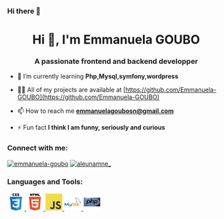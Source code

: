 ### Hi there 👋

<h1 align="center">Hi 👋, I'm Emmanuela GOUBO</h1>
<h3 align="center">A passionate frontend and backend developper</h3>

- 🌱 I’m currently learning **Php,Mysql,symfony,wordpress**

- 👨‍💻 All of my projects are available at [https://github.com/Emmanuela-GOUBO](https://github.com/Emmanuela-GOUBO)

- 📫 How to reach me **emmanuelagoubosn@gmail.com**

- ⚡ Fun fact **I think I am funny, seriously and curious**

<h3 align="left">Connect with me:</h3>
<p align="left">
<a href="https://www.linkedin.com/in/emmanuela-goubo-875149208/" target="blank"><img align="center" src="https://raw.githubusercontent.com/rahuldkjain/github-profile-readme-generator/master/src/images/icons/Social/linked-in-alt.svg" alt="emmanuela-goubo" height="30" width="40" /></a>
<a href="https://instagram.com/aleunamne_" target="blank"><img align="center" src="https://raw.githubusercontent.com/rahuldkjain/github-profile-readme-generator/master/src/images/icons/Social/instagram.svg" alt="aleunamne_" height="30" width="40" /></a>
</p>

<h3 align="left">Languages and Tools:</h3>
<p align="left"> <a href="https://www.w3schools.com/css/" target="_blank" rel="noreferrer"> <img src="https://raw.githubusercontent.com/devicons/devicon/master/icons/css3/css3-original-wordmark.svg" alt="css3" width="40" height="40"/> </a> <a href="https://www.w3.org/html/" target="_blank" rel="noreferrer"> <img src="https://raw.githubusercontent.com/devicons/devicon/master/icons/html5/html5-original-wordmark.svg" alt="html5" width="40" height="40"/> </a> <a href="https://developer.mozilla.org/en-US/docs/Web/JavaScript" target="_blank" rel="noreferrer"> <img src="https://raw.githubusercontent.com/devicons/devicon/master/icons/javascript/javascript-original.svg" alt="javascript" width="40" height="40"/> </a> <a href="https://www.mysql.com/" target="_blank" rel="noreferrer"> <img src="https://raw.githubusercontent.com/devicons/devicon/master/icons/mysql/mysql-original-wordmark.svg" alt="mysql" width="40" height="40"/> </a> <a href="https://www.php.net" target="_blank" rel="noreferrer"> <img src="https://raw.githubusercontent.com/devicons/devicon/master/icons/php/php-original.svg" alt="php" width="40" height="40"/> </a> </p>

